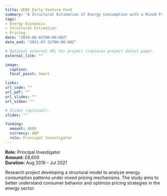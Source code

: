 ```yaml
---
title: UEBS Early Venture Fund
summary: "A Structural Estimation of Energy Consumption with a Mixed Pricing Mechanism | £8,600 | Principal Investigator"
tags:
- Energy Economics
- Structural Estimation
- Pricing
date: "2019-08-01T00:00:00Z"
date_end: "2021-07-31T00:00:00Z"

# Optional external URL for project (replaces project detail page).
external_link: ""

image:
  caption: 
  focal_point: Smart

links:
url_code: ""
url_pdf: ""
url_slides: ""
url_video: ""

# Slides (optional).
slides: ""

funding:
  amount: 8600
  currency: GBP
  role: Principal Investigator
---
```


**Role:** Principal Investigator  
**Amount:** £8,600  
**Duration:** Aug 2019 - Jul 2021

Research project developing a structural model to analyze energy consumption patterns under mixed pricing mechanisms. The study aims to better understand consumer behavior and optimize pricing strategies in the energy sector.
